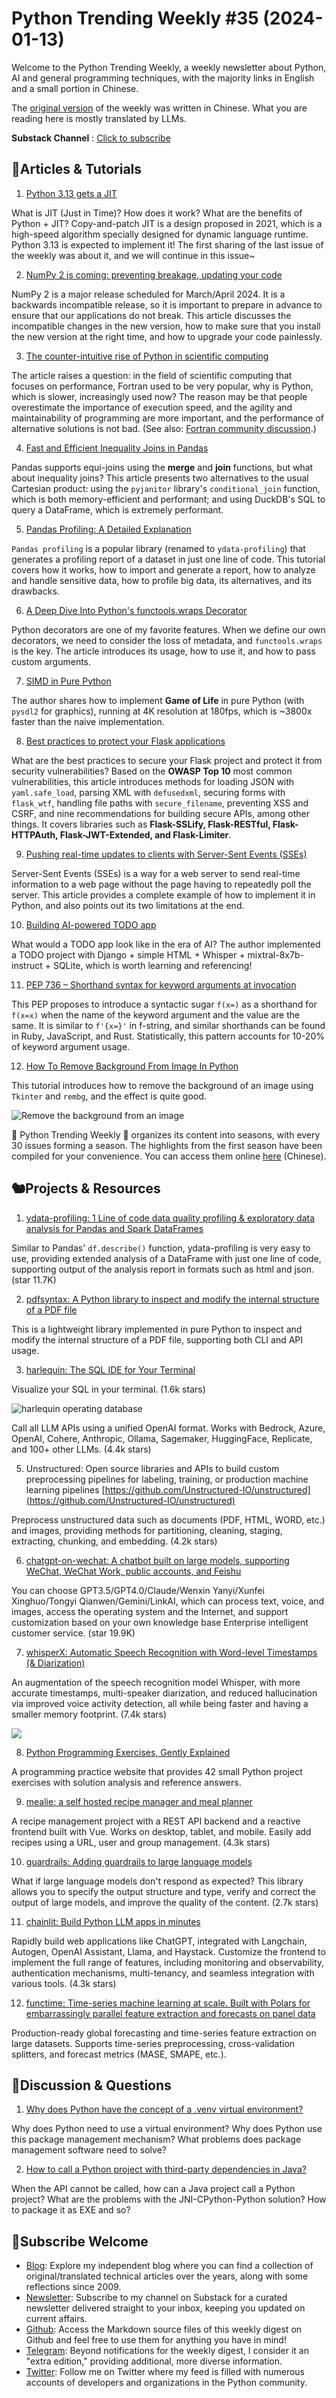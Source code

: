 # Python Trending Weekly #35 (2024-01-13)

Welcome to the Python Trending Weekly, a weekly newsletter about Python, AI and general programming techniques, with the majority links in English and a small portion in Chinese. 

The [original version](https://pythoncat.top/posts/2024-01-13-weekly) of the weekly  was written in Chinese. What you are reading here is mostly translated by LLMs. 

**Substack Channel** : [Click to subscribe](https://pythoncat.substack.com/s/python-trending-weekly) 

## 🦄Articles & Tutorials

1. [Python 3.13 gets a JIT](https://tonybaloney.github.io/posts/python-gets-a-jit.html)

What is JIT (Just in Time)? How does it work? What are the benefits of Python + JIT? Copy-and-patch JIT is a design proposed in 2021, which is a high-speed algorithm specially designed for dynamic language runtime. Python 3.13 is expected to implement it! The first sharing of the last issue of the weekly was about it, and we will continue in this issue~

2. [NumPy 2 is coming: preventing breakage, updating your code](https://pythonspeed.com/articles/numpy-2/)

NumPy 2 is a major release scheduled for March/April 2024. It is a backwards incompatible release, so it is important to prepare in advance to ensure that our applications do not break. This article discusses the incompatible changes in the new version, how to make sure that you install the new version at the right time, and how to upgrade your code painlessly.

3. [The counter-intuitive rise of Python in scientific computing](https://cerfacs.fr/coop/fortran-vs-python)

The article raises a question: in the field of scientific computing that focuses on performance, Fortran used to be very popular, why is Python, which is slower, increasingly used now? The reason may be that people overestimate the importance of execution speed, and the agility and maintainability of programming are more important, and the performance of alternative solutions is not bad. (See also: [Fortran community discussion](https://fortran-lang.discourse.group/t/the-counter-intuitive-rise-of-python-in-scientific-computing/469).)

4. [Fast and Efficient Inequality Joins in Pandas](https://samukweku.github.io/data-wrangling-blog/notebooks/Fast-and-Efficient-Inequality-Joins-in-Pandas.html#summary)

Pandas supports equi-joins using the **merge** and **join** functions, but what about inequality joins? This article presents two alternatives to the usual Cartesian product: using the `pyjanitor` library's `conditional_join` function, which is both memory-efficient and performant; and using DuckDB's SQL to query a DataFrame, which is extremely performant.

5. [Pandas Profiling: A Detailed Explanation](https://www.influxdata.com/blog/pandas-profiling-tutorial/)

`Pandas profiling` is a popular library (renamed to `ydata-profiling`) that generates a profiling report of a dataset in just one line of code. This tutorial covers how it works, how to import and generate a report, how to analyze and handle sensitive data, how to profile big data, its alternatives, and its drawbacks.

6. [A Deep Dive Into Python's functools.wraps Decorator](https://jacobpadilla.com/articles/Functools-Deep-Dive)

Python decorators are one of my favorite features. When we define our own decorators, we need to consider the loss of metadata, and `functools.wraps` is the key. The article introduces its usage, how to use it, and how to pass custom arguments.

7. [SIMD in Pure Python](https://www.da.vidbuchanan.co.uk/blog/python-swar.html)

The author shares how to implement **Game of Life** in pure Python (with `pysdl2` for graphics), running at 4K resolution at 180fps, which is ~3800x faster than the naive implementation.

8. [Best practices to protect your Flask applications](https://escape.tech/blog/best-practices-protect-flask-applications/)

What are the best practices to secure your Flask project and protect it from security vulnerabilities? Based on the **OWASP Top 10** most common vulnerabilities, this article introduces methods for loading JSON with `yaml.safe_load`, parsing XML with `defusedxml`, securing forms with `flask_wtf`, handling file paths with `secure_filename`, preventing XSS and CSRF, and nine recommendations for building secure APIs, among other things. It covers libraries such as **Flask-SSLify, Flask-RESTful, Flask-HTTPAuth, Flask-JWT-Extended, and Flask-Limiter**.

9. [Pushing real-time updates to clients with Server-Sent Events (SSEs)](https://rednafi.com/python/server_sent_events/)

Server-Sent Events (SSEs) is a way for a web server to send real-time information to a web page without the page having to repeatedly poll the server. This article provides a complete example of how to implement it in Python, and also points out its two limitations at the end.

10. [Building AI-powered TODO app](https://tolkunov.dev/posts/ai-powered-todo-app/)

What would a TODO app look like in the era of AI? The author implemented a TODO project with Django + simple HTML + Whisper + mixtral-8x7b-instruct + SQLite, which is worth learning and referencing!

11. [ PEP 736 – Shorthand syntax for keyword arguments at invocation](https://peps.python.org/pep-0736/)

This PEP proposes to introduce a syntactic sugar `f(x=)` as a shorthand for `f(x=x)` when the name of the keyword argument and the value are the same. It is similar to `f'{x=}'` in f-string, and similar shorthands can be found in Ruby, JavaScript, and Rust. Statistically, this pattern accounts for 10-20% of keyword argument usage.

12. [How To Remove Background From Image In Python](https://pythonguides.com/remove-background-from-image-in-python/)

This tutorial introduces how to remove the background of an image using `Tkinter` and `rembg`, and the effect is quite good.

![Remove the background from an image](https://img.pythoncat.top/2024-01-13_tkinter.png)

🎁 Python Trending Weekly 🎁 organizes its content into seasons, with every 30 issues forming a season. The highlights from the first season have been compiled for your convenience. You can access them online [here](https://pythoncat.top/posts/2023-12-11-weekly) (Chinese).

## 🐿️Projects & Resources

1. [ydata-profiling: 1 Line of code data quality profiling & exploratory data analysis for Pandas and Spark DataFrames](https://github.com/ydataai/ydata-profiling)

Similar to Pandas' `df.describe()` function, ydata-profiling is very easy to use, providing extended analysis of a DataFrame with just one line of code, supporting output of the analysis report in formats such as html and json. (star 11.7K)

2. [pdfsyntax: A Python library to inspect and modify the internal structure of a PDF file](https://github.com/desgeeko/pdfsyntax)

This is a lightweight library implemented in pure Python to inspect and modify the internal structure of a PDF file, supporting both CLI and API usage.

3. [harlequin: The SQL IDE for Your Terminal](https://github.com/tconbeer/harlequin)

Visualize your SQL in your terminal. (1.6k stars)

![harlequin operating database](https://img.pythoncat.top/harlequin.svg)

Call all LLM APIs using a unified OpenAI format. Works with Bedrock, Azure, OpenAI, Cohere, Anthropic, Ollama, Sagemaker, HuggingFace, Replicate, and 100+ other LLMs. (4.4k stars)

5. Unstructured: Open source libraries and APIs to build custom preprocessing pipelines for labeling, training, or production machine learning pipelines [https://github.com/Unstructured-IO/unstructured](https://github.com/Unstructured-IO/unstructured)

Preprocess unstructured data such as documents (PDF, HTML, WORD, etc.) and images, providing methods for partitioning, cleaning, staging, extracting, chunking, and embedding. (4.2k stars)

6. [chatgpt-on-wechat: A chatbot built on large models, supporting WeChat, WeChat Work, public accounts, and Feishu](https://github.com/zhayujie/chatgpt-on-wechat)

You can choose GPT3.5/GPT4.0/Claude/Wenxin Yanyi/Xunfei Xinghuo/Tongyi Qianwen/Gemini/LinkAI, which can process text, voice, and images, access the operating system and the Internet, and support customization based on your own knowledge base Enterprise intelligent customer service. (star 19.9K)

7. [whisperX: Automatic Speech Recognition with Word-level Timestamps (& Diarization)](https://github.com/m-bain/whisperX)

An augmentation of the speech recognition model Whisper, with more accurate timestamps, multi-speaker diarization, and reduced hallucination via improved voice activity detection, all while being faster and having a smaller memory footprint. (7.4k stars)

![](https://img.pythoncat.top/WhisperX-pipeline.png)

8. [Python Programming Exercises, Gently Explained](https://inventwithpython.com/pythongently/)

A programming practice website that provides 42 small Python project exercises with solution analysis and reference answers.

9. [mealie: a self hosted recipe manager and meal planner](https://github.com/mealie-recipes/mealie)

A recipe management project with a REST API backend and a reactive frontend built with Vue. Works on desktop, tablet, and mobile. Easily add recipes using a URL, user and group management. (4.3k stars)

10. [guardrails: Adding guardrails to large language models](https://github.com/guardrails-ai/guardrails)

What if large language models don't respond as expected? This library allows you to specify the output structure and type, verify and correct the output of large models, and improve the quality of the content. (2.7k stars)

11. [chainlit: Build Python LLM apps in minutes](https://github.com/Chainlit/chainlit)

Rapidly build web applications like ChatGPT, integrated with Langchain, Autogen, OpenAI Assistant, Llama, and Haystack. Customize the frontend to implement the full range of features, including monitoring and observability, authentication mechanisms, multi-tenancy, and seamless integration with various tools. (4.3k stars)

12. [functime: Time-series machine learning at scale. Built with Polars for embarrassingly parallel feature extraction and forecasts on panel data](https://github.com/functime-org/functime)

Production-ready global forecasting and time-series feature extraction on large datasets. Supports time-series preprocessing, cross-validation splitters, and forecast metrics (MASE, SMAPE, etc.).

## 🥂Discussion & Questions

1. [Why does Python have the concept of a .venv virtual environment?](https://www.v2ex.com/t/1007645)

Why does Python need to use a virtual environment? Why does Python use this package management mechanism? What problems does package management software need to solve?

2. [How to call a Python project with third-party dependencies in Java?](https://www.v2ex.com/t/1003544)

When the API cannot be called, how can a Java project call a Python project? What are the problems with the JNI-CPython-Python solution? How to package it as EXE and so?

## 🐼Subscribe Welcome

- [Blog](https://pythoncat.top): Explore my independent blog where you can find a collection of original/translated technical articles over the years, along with some reflections since 2009.
- [Newsletter](https://pythoncat.substack.com/s/python-trending-weekly): Subscribe to my channel on Substack for a curated newsletter delivered straight to your inbox, keeping you updated on current affairs.
- [Github](https://github.com/chinesehuazhou/python-weekly): Access the Markdown source files of this weekly digest on Github and feel free to use them for anything you have in mind!
- [Telegram](https://t.me/pythontrendingweekly): Beyond notifications for the weekly digest, I consider it an "extra edition," providing additional, more diverse information.
- [Twitter](https://twitter.com/chinesehuazhou): Follow me on Twitter where my feed is filled with numerous accounts of developers and organizations in the Python community.